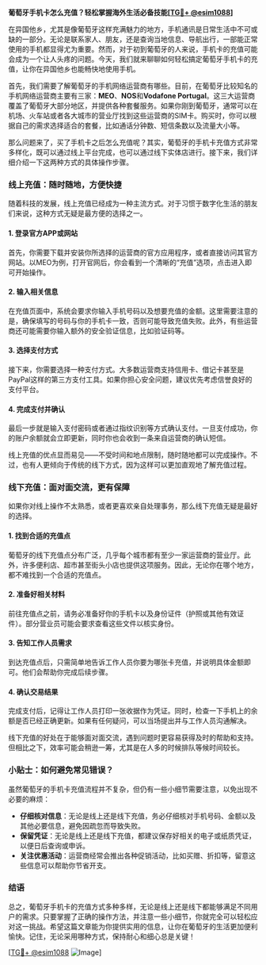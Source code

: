 **葡萄牙手机卡怎么充值？轻松掌握海外生活必备技能[[TG💪+ @esim1088](https://t.me/s/esim1088)]**

在异国他乡，尤其是像葡萄牙这样充满魅力的地方，手机通讯是日常生活中不可或缺的一部分。无论是联系家人、朋友，还是查询当地信息、导航出行，一部能正常使用的手机都显得尤为重要。然而，对于初到葡萄牙的人来说，手机卡的充值可能会成为一个让人头疼的问题。今天，我们就来聊聊如何轻松搞定葡萄牙手机卡的充值，让你在异国他乡也能畅快地使用手机。

首先，我们需要了解葡萄牙的手机网络运营商有哪些。目前，在葡萄牙比较知名的手机网络运营商主要有三家：**MEO**、**NOS**和**Vodafone Portugal**。这三大运营商覆盖了葡萄牙大部分地区，并提供各种套餐服务。如果你刚到葡萄牙，通常可以在机场、火车站或者各大城市的营业厅找到这些运营商的SIM卡。购买时，你可以根据自己的需求选择适合的套餐，比如通话分钟数、短信条数以及流量大小等。

那么问题来了，买了手机卡之后怎么充值呢？其实，葡萄牙的手机卡充值方式非常多样化，既可以通过线上平台完成，也可以通过线下实体店进行。接下来，我们详细介绍一下这两种方式的具体操作步骤。

### 线上充值：随时随地，方便快捷

随着科技的发展，线上充值已经成为一种主流方式。对于习惯于数字化生活的朋友们来说，这种方式无疑是最方便的选择之一。

#### 1. 登录官方APP或网站
首先，你需要下载并安装你所选择的运营商的官方应用程序，或者直接访问其官方网站。以MEO为例，打开官网后，你会看到一个清晰的“充值”选项，点击进入即可开始操作。

#### 2. 输入相关信息
在充值页面中，系统会要求你输入手机号码以及想要充值的金额。这里需要注意的是，确保填写的号码与你的手机卡一致，否则可能导致充值失败。此外，有些运营商还可能需要你输入额外的安全验证信息，比如验证码等。

#### 3. 选择支付方式
接下来，你需要选择一种支付方式。大多数运营商支持信用卡、借记卡甚至是PayPal这样的第三方支付工具。如果你担心安全问题，建议优先考虑信誉良好的支付平台。

#### 4. 完成支付并确认
最后一步就是输入支付密码或者通过指纹识别等方式确认支付。一旦支付成功，你的账户余额就会立即更新，同时你也会收到一条来自运营商的确认短信。

线上充值的优点显而易见——不受时间和地点限制，随时随地都可以完成操作。不过，也有人更倾向于传统的线下方式，因为这样可以更加直观地了解充值过程。

### 线下充值：面对面交流，更有保障

如果你对线上操作不太熟悉，或者更喜欢亲自处理事务，那么线下充值无疑是最好的选择。

#### 1. 找到合适的充值点
葡萄牙的线下充值点分布广泛，几乎每个城市都有至少一家运营商的营业厅。此外，许多便利店、超市甚至街头小店也提供这项服务。因此，无论你在哪个地方，都不难找到一个合适的充值点。

#### 2. 准备好相关材料
前往充值点之前，请务必准备好你的手机卡以及身份证件（护照或其他有效证件）。部分营业员可能会要求查看这些文件以核实身份。

#### 3. 告知工作人员需求
到达充值点后，只需简单地告诉工作人员你要为哪张卡充值，并说明具体金额即可。他们会帮助你完成后续步骤。

#### 4. 确认交易结果
完成支付后，记得让工作人员打印一张收据作为凭证。同时，检查一下手机上的余额是否已经正确更新。如果有任何疑问，可以当场提出并与工作人员沟通解决。

线下充值的好处在于能够面对面交流，遇到问题时更容易获得及时的帮助和支持。但相比之下，效率可能会稍逊一筹，尤其是在人多的时候排队等候时间较长。

### 小贴士：如何避免常见错误？

虽然葡萄牙的手机卡充值流程并不复杂，但仍有一些小细节需要注意，以免出现不必要的麻烦：

- **仔细核对信息**：无论是线上还是线下充值，务必仔细核对手机号码、金额以及其他必要信息，避免因疏忽而导致失败。
- **保留凭证**：无论是线上还是线下充值，都建议保存好相关的电子或纸质凭证，以便日后查询或申诉。
- **关注优惠活动**：运营商经常会推出各种促销活动，比如买赠、折扣等，留意这些信息可以帮助你节省开支。

### 结语

总之，葡萄牙手机卡的充值方式多种多样，无论是线上还是线下都能够满足不同用户的需求。只要掌握了正确的操作方法，并注意一些小细节，你就完全可以轻松应对这一挑战。希望这篇文章能为你提供实用的信息，让你在葡萄牙的生活更加便利愉快。记住，无论采用哪种方式，保持耐心和细心总是关键！

[[TG💪+ @esim1088](https://t.me/s/esim1088) ![Image](https://i.postimg.cc/4NQfJmqS/Snipaste-2025-05-13-00-14-12.png)]